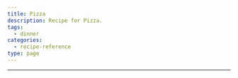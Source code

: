 ```yaml
---
title: Pizza
description: Recipe for Pizza.
tags:
  - dinner
categories:
  - recipe-reference
type: page
---
```


---

